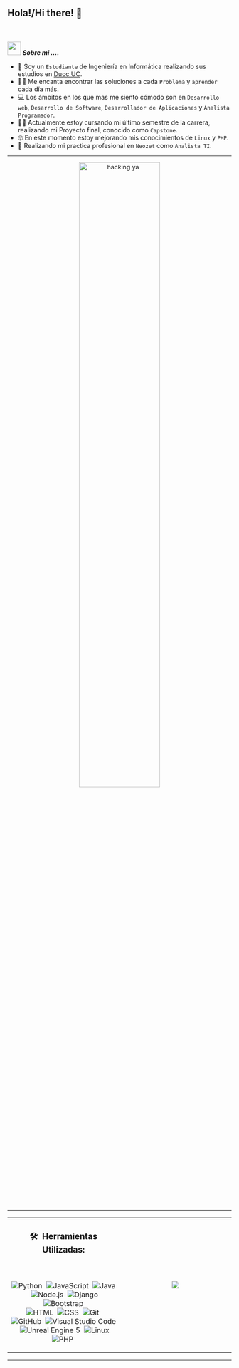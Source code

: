 ## Hola!/Hi there! 👋

<br><br>
<img src="https://media.giphy.com/media/iY8CRBdQXODJSCERIr/giphy.gif" width="30px">&nbsp;***Sobre mi ....***
- :school: Soy un  `Estudiante` de Ingeniería en Informática realizando sus estudios en  [Duoc UC](https://www.duoc.cl/).
- :technologist: Me encanta encontrar las soluciones a cada `Problema` y `aprender` cada día más.
- :computer: Los ámbitos en los que mas me siento cómodo son en `Desarrollo web`, `Desarrollo de Software`,  `Desarrollador de Aplicaciones` y `Analista Programador`.
- :student: Actualmente estoy cursando mi último semestre de la carrera, realizando mi Proyecto final, conocido como `Capstone`.
- :nerd_face: En este momento estoy mejorando mis conocimientos de  `Linux`  y `PHP`.
- :thinking: Realizando mi practica profesional en `Neozet` como `Analista TI`. 
<hr>
<div align="center">
  <img src="https://media1.tenor.com/m/b3xW7DQjtc0AAAAC/futaba-sakura.gif" alt="hacking ya" width=60% />
</div>
<hr>
<table align="center">
<tr border="none">
<td width="50%" align="center">

### 🛠 &nbsp;Herramientas Utilizadas:
<br></br>
![Python](https://img.shields.io/badge/-Python-05122A?style=flat&logo=python)&nbsp;
![JavaScript](https://img.shields.io/badge/-JavaScript-05122A?style=flat&logo=javascript)&nbsp;
![Java](https://img.shields.io/badge/-Java-05122A?style=flat&logo=openjdk&logoColor=FFA518)&nbsp;
![Node.js](https://img.shields.io/badge/-Node.js-05122A?style=flat&logo=node.js)&nbsp;
![Django](https://img.shields.io/badge/-Django-05122A?style=flat&logo=django&logoColor=092E20)&nbsp;
![Bootstrap](https://img.shields.io/badge/-Bootstrap-05122A?style=flat&logo=bootstrap&logoColor=563D7C)\
![HTML](https://img.shields.io/badge/-HTML-05122A?style=flat&logo=HTML5)&nbsp;
![CSS](https://img.shields.io/badge/-CSS-05122A?style=flat&logo=CSS3&logoColor=1572B6)&nbsp;
![Git](https://img.shields.io/badge/-Git-05122A?style=flat&logo=git)&nbsp;
![GitHub](https://img.shields.io/badge/-GitHub-05122A?style=flat&logo=github)&nbsp;
![Visual Studio Code](https://img.shields.io/badge/-Visual%20Studio%20Code-05122A?style=flat&logo=visual-studio-code&logoColor=007ACC)&nbsp;
![Unreal Engine 5](https://img.shields.io/badge/-Unreal%20Engine%205-05122A?style=flat&logo=unrealengine)&nbsp;
![Linux](https://img.shields.io/badge/Linux-05122A?style=flat&logo=linux)&nbsp;
![PHP](https://img.shields.io/badge/PHP-05122A?style=flat&logo=php)&nbsp;
</td>
<td width="50%" align="center">
  <img  align="center"  src="https://github-readme-stats.anuraghazra1.vercel.app/api/top-langs/?username=MoonLight-coder&theme=dark&hide_border=false&no-bg=true&no-frame=true&langs_count=10"/>
  </td>
</tr>
</table>
<hr>

